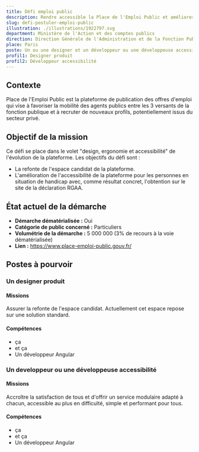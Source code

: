 ```yaml
---
title: Défi emploi public
description: Rendre accessible la Place de l'Emploi Public et améliorer le parcours candidat
slug: defi-postuler-emploi-public
illustration: ./illustrations/1922797.svg
department: Ministère de l'Action et des comptes publics
direction: Direction Générale de l'Administration et de la Fonction Publique
place: Paris
poste: Un ou une designer et un développeur ou une développeuse accessibilité
profil1: Designer produit
profil2: Développeur accessibilité
---
```


## Contexte
Place de l'Emploi Public est la plateforme de publication des offres d'emploi qui vise à favoriser la mobilité des agents publics entre les 3 versants de la fonction publique et à recruter de nouveaux profils, potentiellement issus du secteur privé.

## Objectif de la mission
Ce défi se place dans le volet "design, ergonomie et accessibilité" de l'évolution de la plateforme. Les objectifs du défi sont :
- La refonte de l'espace candidat de la plateforme.
- L'amélioration de l'accessibilité de la plateforme pour les personnes en situation de handicap avec, comme résultat concret, l'obtention sur le site de la déclaration RGAA.

## État actuel de la démarche
- **Démarche dématérialisée :** Oui
- **Catégorie de public concerné :** Particuliers
- **Volumétrie de la démarche :** 5 000 000 (3% de recours à la voie dématérialisée)
- **Lien :** https://www.place-emploi-public.gouv.fr/

## Postes à pourvoir

### Un designer produit
#### Missions
Assurer la refonte de l'espace candidat. Actuellement cet espace repose sur une solution standard.

#### Compétences
- ça
- et ça
- Un développeur Angular

### Un developpeur ou une développeuse accessibilité
#### Missions
Accroître la satisfaction de tous et d'offrir un service modulaire adapté à chacun, accessible au plus en difficulté, simple et performant pour tous.

#### Compétences
- ça
- et ça
- Un développeur Angular
